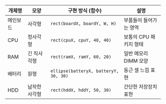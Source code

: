 | 개체명  | 모양      | 구현 방식 (함수)                            | 설명             |
| ---- | ------- | ------------------------------------- | -------------- |
| 메인보드 | 사각형     | `rect(boardX, boardY, W, H)`          | 부품들이 들어가는 영역   |
| CPU  | 정사각형    | `rect(cpuX, cpuY, 40, 40)`            | 보통의 CPU 패키지 형태 |
| RAM  | 긴 직사각형  | `rect(ramX, ramY, 60, 20)`            | 일반 메모리 DIMM 모양 |
| 배터리  | 원형      | `ellipse(batteryX, batteryY, 30, 30)` | 둥근 셀 느낌 표현     |
| HDD  | 납작한 사각형 | `rect(hddX, hddY, 50, 30)`            | 간단한 저장장치 표현    |

